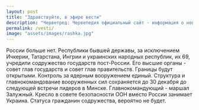 ```yaml
---
layout: post
title: "Здравствуйте, в эфире вести"
description: "Черветред: Червепедия официальный сайт - информация о новом геополитическом образовании после распада России. Содружество государств пост-России, состоящее из 69 республик, с объединенным ядерным контролем и открытыми границами. Украина заменяет Россию в совете безопасности ООН. Гражданство содружества - вопрос под вопросом."
permalink: /vesti/
image: "assets/images/rashka.jpg"
---
```

<p>России больше нет. Республики бывшей державы, за исключением Ичкерии, Татарстана, Ингрии и украинских народных республик, их 69, учредили содружество государств пост-России. Его высшие органы - совет глав государств и совет глав правительств. Границы будут открытыми. Контроль за ядерным вооружением единый. Структура и главнокомандование вооруженных сил сохраняется до 30 декабря до следующей встречи лидеров в Минске. Главнокомандующий - маршал Залужный. Кресло в совете безопасности ООН вместо России занимает Украина. Статуса гражданин содружества, вероятно не будет.</p>
